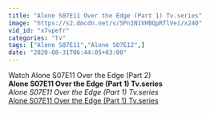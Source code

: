 ```yaml
---
title: "Alone S07E11 Over the Edge (Part 1) Tv.series"
image: "https://s2.dmcdn.net/v/SPn1N1VHBQpRflVei/x240"
vid_id: "x7vpefr"
categories: "tv"
tags: ["Alone S07E11","Alone S07E12",]
date: "2020-08-31T06:44:05+03:00"
---
```

Watch Alone S07E11 Over the Edge (Part 2)  <br><b>Alone S07E11 Over the Edge (Part 1) Tv.series</b><br> <i>Alone S07E11 Over the Edge (Part 1) Tv.series</i><br> <u>Alone S07E11 Over the Edge (Part 1) Tv.series</u>
